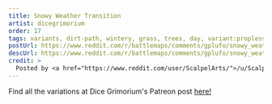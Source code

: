 ```yaml
---
title: Snowy Weather Transition
artist: dicegrimorium
order: 17
tags: variants, dirt-path, wintery, grass, trees, day, variant:propless, variant:alternate-colors, variant:night, artist:dicegrimorium
postUrl: https://www.reddit.com/r/battlemaps/comments/gplufo/snowy_weather_transition_24x34/
descUrl: https://www.reddit.com/r/battlemaps/comments/gplufo/snowy_weather_transition_24x34/frmnsf9/
credit: >
  Posted by <a href="https://www.reddit.com/user/ScalpelArts/">/u/ScalpelArts</a> to <a href="https://www.reddit.com/r/battlemaps/">/r/battlemaps</a> in May, 2020. <br/> Please support the artist on <a href="https://www.patreon.com/dicegrimorium">Patreon</a> and follow them on <a href="https://www.instagram.com/dicegrimorium/">Instagram</a>, <a href="https://twitter.com/DiceGrimorium">Twitter</a>
---
```

Find all the variations at Dice Grimorium's Patreon post <a href="https://www.patreon.com/posts/snowy-weather-36484572" title="Snowy Weather Transition on Dice Grimorium's Patreon">here!</a>
